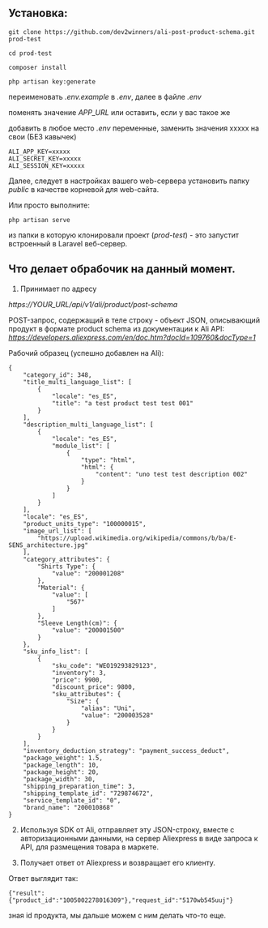 ## Установка:
```
git clone https://github.com/dev2winners/ali-post-product-schema.git prod-test

cd prod-test

composer install

php artisan key:generate
```
переименовать *.env.example* в *.env*, далее в файле *.env* 

поменять значение *APP_URL* или оставить, если у вас такое же

добавить в любое место *.env* переменные, заменить значения xxxxx на свои (БЕЗ кавычек)
```
ALI_APP_KEY=xxxxx
ALI_SECRET_KEY=xxxxx
ALI_SESSION_KEY=xxxxx
```

Далее, следует в настройках вашего web-сервера установить папку *public* в качестве корневой для web-сайта.

Или просто выполните: 

```
php artisan serve
```

из папки в которую клонировали проект (*prod-test*) - это запустит встроенный в Laravel веб-сервер.


## Что делает обрабочик на данный момент.

1. Принимает по адресу 

*https://YOUR_URL/api/v1/ali/product/post-schema* 

POST-запрос, содержащий в теле строку - объект JSON, описывающий продукт в формате product schema из документации к Ali API: *https://developers.aliexpress.com/en/doc.htm?docId=109760&docType=1*

Рабочий образец (успешно добавлен на Ali):

```
{
    "category_id": 348,
    "title_multi_language_list": [
        {
            "locale": "es_ES",
            "title": "a test product test test 001"
        }
    ],
    "description_multi_language_list": [
        {
            "locale": "es_ES",
            "module_list": [
                {
                    "type": "html",
                    "html": {
                        "content": "uno test test description 002"
                    }
                }
            ]
        }
    ],
    "locale": "es_ES",
    "product_units_type": "100000015",
    "image_url_list": [
        "https://upload.wikimedia.org/wikipedia/commons/b/ba/E-SENS_architecture.jpg"
    ],
    "category_attributes": {
        "Shirts Type": {
            "value": "200001208"
        },
        "Material": {
            "value": [
                "567"
            ]
        },
        "Sleeve Length(cm)": {
            "value": "200001500"
        }
    },
    "sku_info_list": [
        {
            "sku_code": "WEO19293829123",
            "inventory": 3,
            "price": 9900,
            "discount_price": 9800,
            "sku_attributes": {
                "Size": {
                    "alias": "Uni",
                    "value": "200003528"
                }
            }
        }
    ],
    "inventory_deduction_strategy": "payment_success_deduct",
    "package_weight": 1.5,
    "package_length": 10,
    "package_height": 20,
    "package_width": 30,
    "shipping_preparation_time": 3,
    "shipping_template_id": "729874672",
    "service_template_id": "0",
    "brand_name": "200010868"
}
```

2. Используя SDK от Ali, отправляет эту JSON-строку, вместе с авторизационными данными, на сервер Aliexpress в виде запроса к API, для размещения товара в маркете.

3. Получает ответ от Aliexpress и возвращает его клиенту.

Ответ выглядит так:
```
{"result":{"product_id":"1005002278016309"},"request_id":"5170wb545uuj"}
```
зная id продукта, мы дальше можем с ним делать что-то еще.

